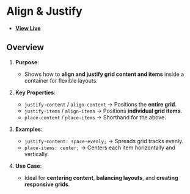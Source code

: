 # Align & Justify

- [**View Live**](https://tahmid-sarker.github.io/Modern-HTML-CSS-Notes/11-CSS-Grid/06-Align-and-Justify/)

## Overview

1. **Purpose**:
   
   * Shows how to **align and justify grid content and items** inside a container for flexible layouts.

2. **Key Properties**:

   * `justify-content` / `align-content` → Positions the **entire grid**.
   * `justify-items` / `align-items` → Positions **individual grid items**.
   * `place-content` / `place-items` → Shorthand for the above.

3. **Examples**:

   * `justify-content: space-evenly;` → Spreads grid tracks evenly.
   * `place-items: center;` → Centers each item horizontally and vertically.

4. **Use Case**:
   
   * Ideal for **centering content**, **balancing layouts**, and **creating responsive grids**.